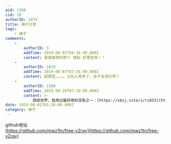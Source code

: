 ```yaml
---
aid: 1368
cid: 18
authorID: 1974
title: 梯子分享
tags:
    - 梯子
comments:
    -
        authorID: 3
        addTime: 2019-08-01T04:34:00.000Z
        content: 里面推荐的那个 墙裂 好便宜呀！！
    -
        authorID: 1816
        addTime: 2019-08-07T07:55:00.000Z
        content: 超便宜。。。。。以后人用多了，会不会涨价啊？
    -
        authorID: 2100
        addTime: 2019-09-26T07:10:00.000Z
        content: >-
            西部世界，我用过最好用的没有之一：[https://xbsj.site/i/ri033](https://xbsj.site/i/ri033)
date: 2019-08-01T01:26:00.000Z
category: 梯子
---
```


github地址  
[https://github.com/mwz1tn/free-v2ray](https://github.com/mwz1tn/free-v2ray)
